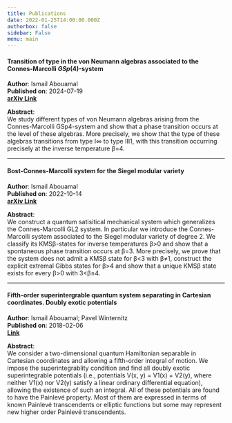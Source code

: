 ```yaml
---
title: Publications
date: 2022-01-25T14:00:00.000Z
authorbox: false
sidebar: False
menu: main
---
```

#### Transition of type in the von Neumann algebras associated to the Connes-Marcolli ${GSp(4)}$-system
**Author**: Ismail Abouamal  
**Published on**: 2024-07-19   
**[arXiv Link](https://arxiv.org/abs/2403.03932)**

**Abstract**:  
We study different types of von Neumann algebras arising from the Connes-Marcolli GSp4-system and show that a phase transition occurs at the level of these algebras. More precisely, we show that the type of these algebras transitions from type I∞ to type III1, with this transition occurring precisely at the inverse temperature β=4.

---

#### Bost-Connes-Marcolli system for the Siegel modular variety
**Author**: Ismail Abouamal  
**Published on**: 2022-10-14  
**[arXiv Link](https://arxiv.org/abs/2211.07778)**

**Abstract**:  
We construct a quantum satisitical mechanical system which generalizes the Connes-Marcolli GL2 system. In particular we introduce the Connes-Marcolli system associated to the Siegel modular variety of degree 2. We classify its KMSβ-states for inverse temperatures β>0 and show that a spontaneous phase transition occurs at β=3. More precisely, we prove that the system does not admit a KMSβ state for β<3 with β≠1, construct the explicit extremal Gibbs states for β>4 and show that a unique KMSβ state exists for every β>0 with 3<β≤4.

---

#### Fifth-order superintergrable quantum system separating in Cartesian coordinates. Doubly exotic potentials  
**Author**: Ismail Abouamal; Pavel Winternitz  
**Published on**: 2018-02-06  
**[Link](https://pubs.aip.org/aip/jmp/article-abstract/59/2/022104/902858/Fifth-order-superintegrable-quantum-systems)**

**Abstract**:  
We consider a two-dimensional quantum Hamiltonian separable in Cartesian coordinates and allowing a fifth-order integral of motion. We impose the superintegrablity condition and find all doubly exotic superintegrable potentials (i.e., potentials V(x, y) = V1(x) + V2(y), where neither V1(x) nor V2(y) satisfy a linear ordinary differential equation), allowing the existence of such an integral. All of these potentials are found to have the Painlevé property. Most of them are expressed in terms of known Painlevé transcendents or elliptic functions but some may represent new higher order Painlevé transcendents.

